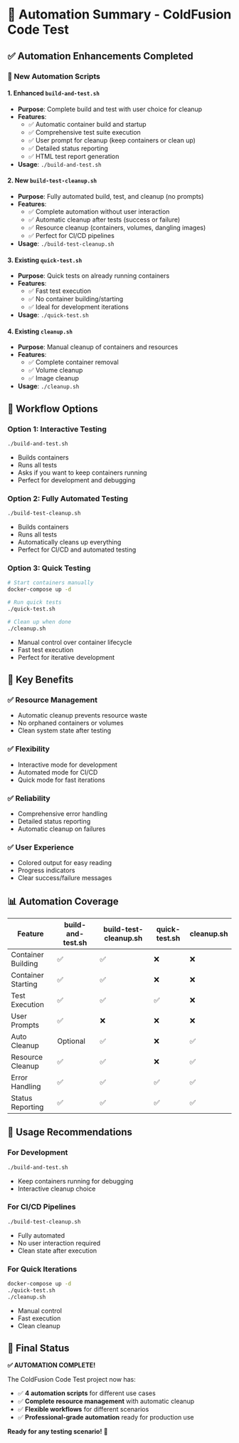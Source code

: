 # 🤖 Automation Summary - ColdFusion Code Test

## ✅ Automation Enhancements Completed

### 🚀 New Automation Scripts

#### 1. **Enhanced `build-and-test.sh`**
- **Purpose**: Complete build and test with user choice for cleanup
- **Features**:
  - ✅ Automatic container build and startup
  - ✅ Comprehensive test suite execution
  - ✅ User prompt for cleanup (keep containers or clean up)
  - ✅ Detailed status reporting
  - ✅ HTML test report generation
- **Usage**: `./build-and-test.sh`

#### 2. **New `build-test-cleanup.sh`**
- **Purpose**: Fully automated build, test, and cleanup (no prompts)
- **Features**:
  - ✅ Complete automation without user interaction
  - ✅ Automatic cleanup after tests (success or failure)
  - ✅ Resource cleanup (containers, volumes, dangling images)
  - ✅ Perfect for CI/CD pipelines
- **Usage**: `./build-test-cleanup.sh`

#### 3. **Existing `quick-test.sh`**
- **Purpose**: Quick tests on already running containers
- **Features**:
  - ✅ Fast test execution
  - ✅ No container building/starting
  - ✅ Ideal for development iterations
- **Usage**: `./quick-test.sh`

#### 4. **Existing `cleanup.sh`**
- **Purpose**: Manual cleanup of containers and resources
- **Features**:
  - ✅ Complete container removal
  - ✅ Volume cleanup
  - ✅ Image cleanup
- **Usage**: `./cleanup.sh`

## 🔄 Workflow Options

### Option 1: Interactive Testing
```bash
./build-and-test.sh
```
- Builds containers
- Runs all tests
- Asks if you want to keep containers running
- Perfect for development and debugging

### Option 2: Fully Automated Testing
```bash
./build-test-cleanup.sh
```
- Builds containers
- Runs all tests
- Automatically cleans up everything
- Perfect for CI/CD and automated testing

### Option 3: Quick Testing
```bash
# Start containers manually
docker-compose up -d

# Run quick tests
./quick-test.sh

# Clean up when done
./cleanup.sh
```
- Manual control over container lifecycle
- Fast test execution
- Perfect for iterative development

## 🎯 Key Benefits

### ✅ **Resource Management**
- Automatic cleanup prevents resource waste
- No orphaned containers or volumes
- Clean system state after testing

### ✅ **Flexibility**
- Interactive mode for development
- Automated mode for CI/CD
- Quick mode for fast iterations

### ✅ **Reliability**
- Comprehensive error handling
- Detailed status reporting
- Automatic cleanup on failures

### ✅ **User Experience**
- Colored output for easy reading
- Progress indicators
- Clear success/failure messages

## 📊 Automation Coverage

| Feature | build-and-test.sh | build-test-cleanup.sh | quick-test.sh | cleanup.sh |
|---------|-------------------|----------------------|----------------|------------|
| Container Building | ✅ | ✅ | ❌ | ❌ |
| Container Starting | ✅ | ✅ | ❌ | ❌ |
| Test Execution | ✅ | ✅ | ✅ | ❌ |
| User Prompts | ✅ | ❌ | ❌ | ❌ |
| Auto Cleanup | Optional | ✅ | ❌ | ✅ |
| Resource Cleanup | ✅ | ✅ | ❌ | ✅ |
| Error Handling | ✅ | ✅ | ✅ | ✅ |
| Status Reporting | ✅ | ✅ | ✅ | ✅ |

## 🚀 Usage Recommendations

### For Development
```bash
./build-and-test.sh
```
- Keep containers running for debugging
- Interactive cleanup choice

### For CI/CD Pipelines
```bash
./build-test-cleanup.sh
```
- Fully automated
- No user interaction required
- Clean state after execution

### For Quick Iterations
```bash
docker-compose up -d
./quick-test.sh
./cleanup.sh
```
- Manual control
- Fast execution
- Clean cleanup

## 🎉 Final Status

**✅ AUTOMATION COMPLETE!**

The ColdFusion Code Test project now has:
- ✅ **4 automation scripts** for different use cases
- ✅ **Complete resource management** with automatic cleanup
- ✅ **Flexible workflows** for different scenarios
- ✅ **Professional-grade automation** ready for production use

**Ready for any testing scenario!** 🚀 